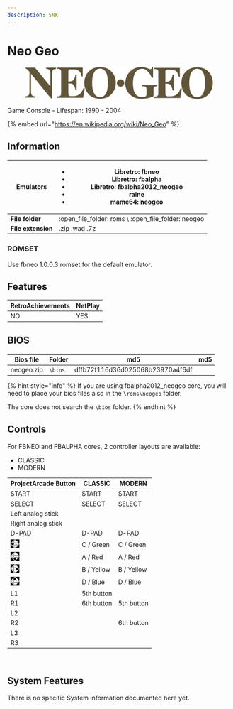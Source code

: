 ```yaml
---
description: SNK
---
```


# Neo Geo

<figure><img src="https://raw.githubusercontent.com/fabricecaruso/es-theme-carbon/52ff37c9e265587d006945a2ba695b5a962b3a3d/art/logos/neogeo.svg" alt=""><figcaption></figcaption></figure>

Game Console - Lifespan: 1990 - 2004

{% embed url="https://en.wikipedia.org/wiki/Neo_Geo" %}

## Information

| **Emulators**      | <ul><li>Libretro: fbneo</li><li>Libretro: fbalpha</li><li>Libretro: fbalpha2012_neogeo</li><li>raine</li><li>mame64: neogeo</li></ul> |
| ------------------ | ------------------------------------------------------------------------------------------------------------------------------------- |
| **File folder**    | :open\_file\_folder: roms \ :open\_file\_folder: neogeo                                                                               |
| **File extension** | .zip .wad .7z                                                                                                                         |

### ROMSET&#x20;

Use fbneo 1.0.0.3 romset for the default emulator.

## Features

| RetroAchievements | NetPlay |
| ----------------- | ------- |
| NO                | YES     |

## BIOS

<table><thead><tr><th>Bios file</th><th>Folder</th><th>md5</th><th data-hidden>md5</th></tr></thead><tbody><tr><td>neogeo.zip</td><td><code>\bios</code></td><td>dffb72f116d36d025068b23970a4f6df</td><td></td></tr></tbody></table>

{% hint style="info" %}
If you are using fbalpha2012\_neogeo core, you will need to place your bios files also in the `\roms\neogeo` folder.

The core does not search the `\bios` folder.
{% endhint %}

## Controls

For FBNEO and FBALPHA cores, 2 controller layouts are available:

* CLASSIC
* MODERN

| ProjectArcade Button                                          | CLASSIC    | MODERN     |
| -------------------------------------------------------- | ---------- | ---------- |
| START                                                    | START      | START      |
| SELECT                                                   | SELECT     | SELECT     |
| Left analog stick                                        |            |            |
| Right analog stick                                       |            |            |
| D-PAD                                                    | D-PAD      | D-PAD      |
| ![](<../../../../.gitbook/assets/image (2) (1) (1).png>) | C / Green  | C / Green  |
| ![](<../../../../.gitbook/assets/image (1) (2) (1).png>) | A / Red    | A / Red    |
| ![](<../../../../.gitbook/assets/image (4) (1).png>)     | B / Yellow | B / Yellow |
| ![](<../../../../.gitbook/assets/image (3) (1) (2).png>) | D / Blue   | D / Blue   |
| L1                                                       | 5th button |            |
| R1                                                       | 6th button | 5th button |
| L2                                                       |            |            |
| R2                                                       |            | 6th button |
| L3                                                       |            |            |
| R3                                                       |            |            |

<figure><img src="https://i.imgur.com/6BAcHeJ.png" alt=""><figcaption></figcaption></figure>

## System Features

There is no specific System information documented here yet.
